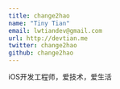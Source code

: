 ```yaml
---
title: change2hao
name: "Tiny Tian"
email: lwtiandev@gmail.com
url: http://devtian.me
twitter: change2hao
github: change2hao
---
```


iOS开发工程师，爱技术，爱生活
